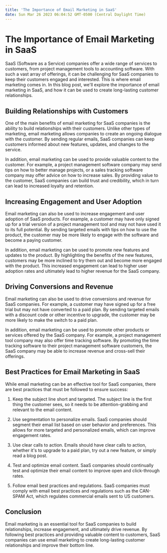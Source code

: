 ```yaml
---
title: 'The Importance of Email Marketing in SaaS'
date: Sun Mar 26 2023 06:04:52 GMT-0500 (Central Daylight Time)
---
```


# The Importance of Email Marketing in SaaS

SaaS (Software as a Service) companies offer a wide range of services to customers, from project management tools to accounting software. With such a vast array of offerings, it can be challenging for SaaS companies to keep their customers engaged and interested. This is where email marketing comes in. In this blog post, we'll explore the importance of email marketing in SaaS, and how it can be used to create long-lasting customer relationships.

## Building Relationships with Customers

One of the main benefits of email marketing for SaaS companies is the ability to build relationships with their customers. Unlike other types of marketing, email marketing allows companies to create an ongoing dialogue with the customer. By sending regular emails, SaaS companies can keep customers informed about new features, updates, and changes to the service.

In addition, email marketing can be used to provide valuable content to the customer. For example, a project management software company may send tips on how to better manage projects, or a sales tracking software company may offer advice on how to increase sales. By providing value to the customer, SaaS companies can build trust and credibility, which in turn can lead to increased loyalty and retention.

## Increasing Engagement and User Adoption

Email marketing can also be used to increase engagement and user adoption of SaaS products. For example, a customer may have only signed up for a trial version of a project management tool and may not have used it to its full potential. By sending targeted emails with tips on how to use the product, the customer may be more likely to engage with the software and become a paying customer.

In addition, email marketing can be used to promote new features and updates to the product. By highlighting the benefits of the new features, customers may be more inclined to try them out and become more engaged with the product. This increased engagement can lead to higher user adoption rates and ultimately lead to higher revenue for the SaaS company.

## Driving Conversions and Revenue

Email marketing can also be used to drive conversions and revenue for SaaS companies. For example, a customer may have signed up for a free trial but may not have converted to a paid plan. By sending targeted emails with a discount code or other incentive to upgrade, the customer may be more likely to make the switch to a paid plan.

In addition, email marketing can be used to promote other products or services offered by the SaaS company. For example, a project management tool company may also offer time tracking software. By promoting the time tracking software to their project management software customers, the SaaS company may be able to increase revenue and cross-sell their offerings.

## Best Practices for Email Marketing in SaaS

While email marketing can be an effective tool for SaaS companies, there are best practices that must be followed to ensure success:

1. Keep the subject line short and targeted. The subject line is the first thing the customer sees, so it needs to be attention-grabbing and relevant to the email content.

2. Use segmentation to personalize emails. SaaS companies should segment their email list based on user behavior and preferences. This allows for more targeted and personalized emails, which can improve engagement rates.

3. Use clear calls to action. Emails should have clear calls to action, whether it's to upgrade to a paid plan, try out a new feature, or simply read a blog post.

4. Test and optimize email content. SaaS companies should continually test and optimize their email content to improve open and click-through rates.

5. Follow email best practices and regulations. SaaS companies must comply with email best practices and regulations such as the CAN-SPAM Act, which regulates commercial emails sent to US customers.

## Conclusion

Email marketing is an essential tool for SaaS companies to build relationships, increase engagement, and ultimately drive revenue. By following best practices and providing valuable content to customers, SaaS companies can use email marketing to create long-lasting customer relationships and improve their bottom line.
